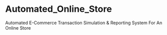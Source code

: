 # Automated_Online_Store
Automated E-Commerce Transaction Simulation &amp; Reporting System For An Online Store
